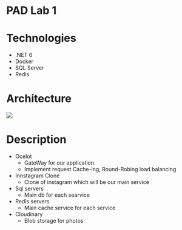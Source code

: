 # PAD Lab 1

# Technologies
- .NET 6
- Docker
- SQL Server
- Redis

# Architecture

![](https://github.com/UrsuNicolae/PadLab1/blob/main/PADArchitecture3.png)

# Description

- Ocelot
  - GateWay for our application.
  - Implement request Cache-ing, Round-Robing load balancing
- Innstagram Clone
  - Clone of instagram which will be our main service
- Sql servers
  - Main db for each searvice
- Redis servers
  - Main cache service for each service
- Cloudinary
  - Blob storage for photos

  

